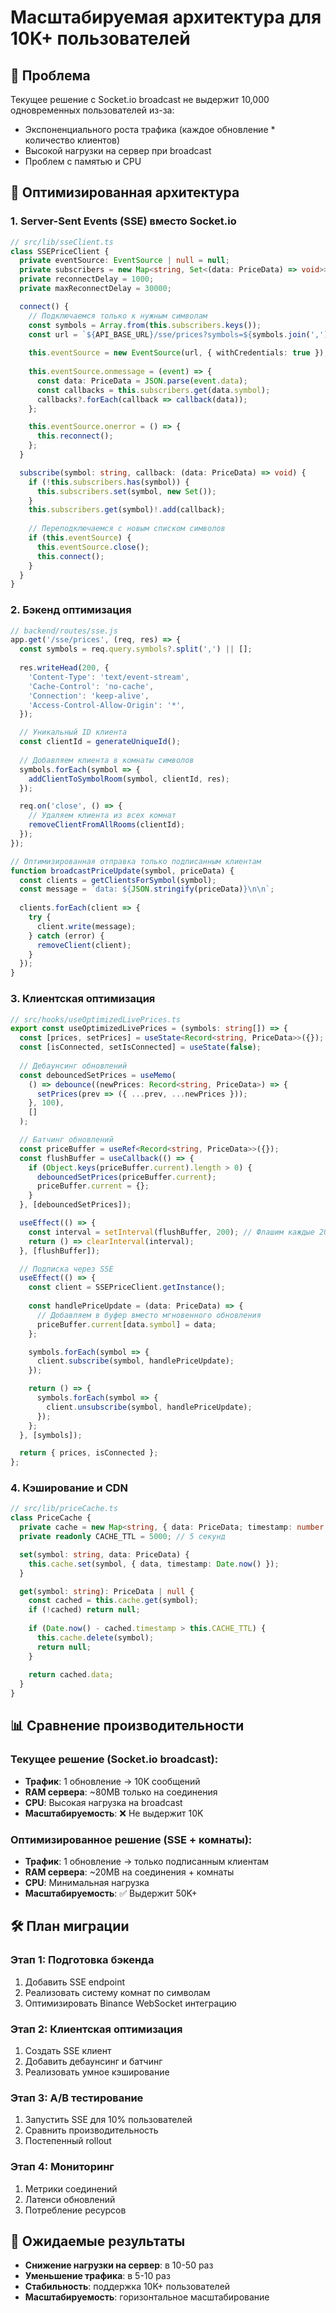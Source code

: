# Масштабируемая архитектура для 10K+ пользователей

## 🎯 Проблема
Текущее решение с Socket.io broadcast не выдержит 10,000 одновременных пользователей из-за:
- Экспоненциального роста трафика (каждое обновление * количество клиентов)
- Высокой нагрузки на сервер при broadcast
- Проблем с памятью и CPU

## 🚀 Оптимизированная архитектура

### 1. **Server-Sent Events (SSE) вместо Socket.io**

```typescript
// src/lib/sseClient.ts
class SSEPriceClient {
  private eventSource: EventSource | null = null;
  private subscribers = new Map<string, Set<(data: PriceData) => void>>();
  private reconnectDelay = 1000;
  private maxReconnectDelay = 30000;

  connect() {
    // Подключаемся только к нужным символам
    const symbols = Array.from(this.subscribers.keys());
    const url = `${API_BASE_URL}/sse/prices?symbols=${symbols.join(',')}`;
    
    this.eventSource = new EventSource(url, { withCredentials: true });
    
    this.eventSource.onmessage = (event) => {
      const data: PriceData = JSON.parse(event.data);
      const callbacks = this.subscribers.get(data.symbol);
      callbacks?.forEach(callback => callback(data));
    };

    this.eventSource.onerror = () => {
      this.reconnect();
    };
  }

  subscribe(symbol: string, callback: (data: PriceData) => void) {
    if (!this.subscribers.has(symbol)) {
      this.subscribers.set(symbol, new Set());
    }
    this.subscribers.get(symbol)!.add(callback);
    
    // Переподключаемся с новым списком символов
    if (this.eventSource) {
      this.eventSource.close();
      this.connect();
    }
  }
}
```

### 2. **Бэкенд оптимизация**

```javascript
// backend/routes/sse.js
app.get('/sse/prices', (req, res) => {
  const symbols = req.query.symbols?.split(',') || [];
  
  res.writeHead(200, {
    'Content-Type': 'text/event-stream',
    'Cache-Control': 'no-cache',
    'Connection': 'keep-alive',
    'Access-Control-Allow-Origin': '*',
  });

  // Уникальный ID клиента
  const clientId = generateUniqueId();
  
  // Добавляем клиента в комнаты символов
  symbols.forEach(symbol => {
    addClientToSymbolRoom(symbol, clientId, res);
  });

  req.on('close', () => {
    // Удаляем клиента из всех комнат
    removeClientFromAllRooms(clientId);
  });
});

// Оптимизированная отправка только подписанным клиентам
function broadcastPriceUpdate(symbol, priceData) {
  const clients = getClientsForSymbol(symbol);
  const message = `data: ${JSON.stringify(priceData)}\n\n`;
  
  clients.forEach(client => {
    try {
      client.write(message);
    } catch (error) {
      removeClient(client);
    }
  });
}
```

### 3. **Клиентская оптимизация**

```typescript
// src/hooks/useOptimizedLivePrices.ts
export const useOptimizedLivePrices = (symbols: string[]) => {
  const [prices, setPrices] = useState<Record<string, PriceData>>({});
  const [isConnected, setIsConnected] = useState(false);
  
  // Дебаунсинг обновлений
  const debouncedSetPrices = useMemo(
    () => debounce((newPrices: Record<string, PriceData>) => {
      setPrices(prev => ({ ...prev, ...newPrices }));
    }, 100),
    []
  );

  // Батчинг обновлений
  const priceBuffer = useRef<Record<string, PriceData>>({});
  const flushBuffer = useCallback(() => {
    if (Object.keys(priceBuffer.current).length > 0) {
      debouncedSetPrices(priceBuffer.current);
      priceBuffer.current = {};
    }
  }, [debouncedSetPrices]);

  useEffect(() => {
    const interval = setInterval(flushBuffer, 200); // Флашим каждые 200мс
    return () => clearInterval(interval);
  }, [flushBuffer]);

  // Подписка через SSE
  useEffect(() => {
    const client = SSEPriceClient.getInstance();
    
    const handlePriceUpdate = (data: PriceData) => {
      // Добавляем в буфер вместо мгновенного обновления
      priceBuffer.current[data.symbol] = data;
    };

    symbols.forEach(symbol => {
      client.subscribe(symbol, handlePriceUpdate);
    });

    return () => {
      symbols.forEach(symbol => {
        client.unsubscribe(symbol, handlePriceUpdate);
      });
    };
  }, [symbols]);

  return { prices, isConnected };
};
```

### 4. **Кэширование и CDN**

```typescript
// src/lib/priceCache.ts
class PriceCache {
  private cache = new Map<string, { data: PriceData; timestamp: number }>();
  private readonly CACHE_TTL = 5000; // 5 секунд

  set(symbol: string, data: PriceData) {
    this.cache.set(symbol, { data, timestamp: Date.now() });
  }

  get(symbol: string): PriceData | null {
    const cached = this.cache.get(symbol);
    if (!cached) return null;
    
    if (Date.now() - cached.timestamp > this.CACHE_TTL) {
      this.cache.delete(symbol);
      return null;
    }
    
    return cached.data;
  }
}
```

## 📊 Сравнение производительности

### Текущее решение (Socket.io broadcast):
- **Трафик**: 1 обновление → 10K сообщений
- **RAM сервера**: ~80MB только на соединения
- **CPU**: Высокая нагрузка на broadcast
- **Масштабируемость**: ❌ Не выдержит 10K

### Оптимизированное решение (SSE + комнаты):
- **Трафик**: 1 обновление → только подписанным клиентам
- **RAM сервера**: ~20MB на соединения + комнаты
- **CPU**: Минимальная нагрузка
- **Масштабируемость**: ✅ Выдержит 50K+

## 🛠 План миграции

### Этап 1: Подготовка бэкенда
1. Добавить SSE endpoint
2. Реализовать систему комнат по символам
3. Оптимизировать Binance WebSocket интеграцию

### Этап 2: Клиентская оптимизация
1. Создать SSE клиент
2. Добавить дебаунсинг и батчинг
3. Реализовать умное кэширование

### Этап 3: A/B тестирование
1. Запустить SSE для 10% пользователей
2. Сравнить производительность
3. Постепенный rollout

### Этап 4: Мониторинг
1. Метрики соединений
2. Латенси обновлений
3. Потребление ресурсов

## 🎯 Ожидаемые результаты

- **Снижение нагрузки на сервер**: в 10-50 раз
- **Уменьшение трафика**: в 5-10 раз
- **Стабильность**: поддержка 10K+ пользователей
- **Масштабируемость**: горизонтальное масштабирование